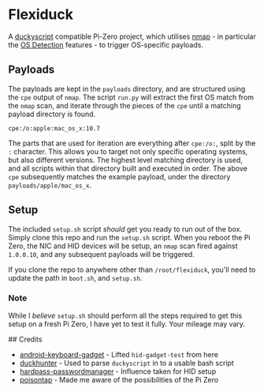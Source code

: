 Flexiduck
=========

A [duckyscript](https://github.com/hak5darren/USB-Rubber-Ducky/wiki/Duckyscript) compatible Pi-Zero project, which utilises [nmap](https://nmap.org/) - in particular the [OS Detection](https://nmap.org/book/man-os-detection.html) features - to trigger OS-specific payloads.

## Payloads

The payloads are kept in the `payloads` directory, and are structured using the `cpe` output of `nmap`. The script `run.py` will extract the first OS match from the `nmap` scan, and iterate through the pieces of the `cpe` until a matching payload directory is found.

    cpe:/o:apple:mac_os_x:10.7

The parts that are used for iteration are everything after `cpe:/o:`, split by the `:` character. This allows you to target not only specific operating systems, but also different versions. The highest level matching directory is used, and all scripts within that directory built and executed in order. The above `cpe` subsequently matches the example payload, under the directory `payloads/apple/mac_os_x`.

## Setup

The included `setup.sh` script *should* get you ready to run out of the box. Simply clone this repo and run the `setup.sh` script. When you reboot the Pi Zero, the NIC and HID devices will be setup, an `nmap` scan fired against `1.0.0.10`, and any subsequent payloads will be triggered.

If you clone the repo to anywhere other than `/root/flexiduck`, you'll need to update the path in `boot.sh`, and `setup.sh`.

### Note

While I *believe* `setup.sh` should perform all the steps required to get this setup on a fresh Pi Zero, I have yet to test it fully. Your mileage may vary.

## Credits

- [android-keyboard-gadget](https://github.com/pelya/android-keyboard-gadget) - Lifted `hid-gadget-test` from here
- [duckhunter](https://github.com/byt3bl33d3r/duckhunter) - Used to parse `duckyscript` in to a usable bash script
- [hardpass-passwordmanager](https://github.com/girst/hardpass-passwordmanager) - Influence taken for HID setup
- [poisontap](https://github.com/samyk/poisontap) - Made me aware of the possibilities of the Pi Zero
